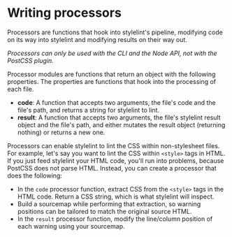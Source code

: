 # Writing processors

Processors are functions that hook into stylelint's pipeline, modifying code on its way into stylelint and modifying results on their way out.

*Processors can only be used with the CLI and the Node API, not with the PostCSS plugin.*

Processor modules are functions that return an object with the following properties. The properties are functions that hook into the processing of each file.

-   **code**: A function that accepts two arguments, the file's code and the file's path, and returns a string for stylelint to lint.
-   **result**: A function that accepts two arguments, the file's stylelint result object and the file's path, and either mutates the result object (returning nothing) or returns a new one.

Processors can enable stylelint to lint the CSS within non-stylesheet files. For example, let's say you want to lint the CSS within `<style>` tags in HTML. If you just feed stylelint your HTML code, you'll run into problems, because PostCSS does not parse HTML. Instead, you can create a processor that does the following:

-   In the `code` processor function, extract CSS from the `<style>` tags in the HTML code. Return a CSS string, which is what stylelint will inspect.
-   Build a sourcemap while performing that extraction, so warning positions can be tailored to match the original source HTML.
-   In the `result` processor function, modify the line/column position of each warning using your sourcemap.
